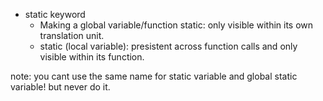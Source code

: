 - static keyword
	- Making a global variable/function static: only visible within its own translation unit.
	- static (local variable): presistent across function calls and only visible within its function. 

note: you cant use the same name for static variable and global static variable! but never do it.
